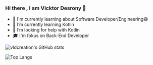 ### Hi there , I am Vicktor Desrony 👋

<!--
**vldcreation/vldcreation** is a ✨ _special_ ✨ repository because its `README.md` (this file) appears on your GitHub profile.
-->



- 🔭 I'm currently learning about Software Developer/Engineering😄
- 🌱 I’m currently learning Kotlin
- 🤔 I’m looking for help with Kotlin
- 🎓 I'm fokus on Back-End Developer

![vldcreation's GitHub stats](https://github-readme-stats.vercel.app/api?username=vldcreation&show_icons=true&theme=radical)

![Top Langs](https://github-readme-stats.vercel.app/api/top-langs/?username=vldcreation&theme=radical&hide_langs_below=1)
